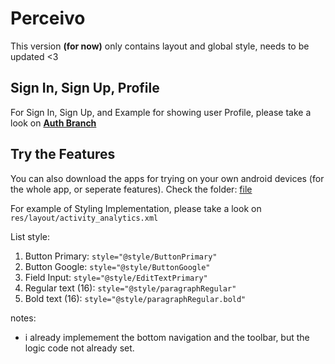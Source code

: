 # Perceivo
This version **(for now)** only contains layout and global style, needs to be updated <3

## Sign In, Sign Up, Profile
For Sign In, Sign Up, and Example for showing user Profile, please take a look on **[Auth Branch](https://github.com/C242-PS228/md_app/tree/auth)**

## Try the Features
You can also download the apps for trying on your own android devices (for the whole app, or seperate features).
Check the folder: [file](https://github.com/C242-PS228/md_app/tree/main/file)

For example of Styling Implementation, please take a look on `res/layout/activity_analytics.xml`

List style:
1. Button Primary: `style="@style/ButtonPrimary"`
2. Button Google: `style="@style/ButtonGoogle"`
3. Field Input: `style="@style/EditTextPrimary"`
4. Regular text (16): `style="@style/paragraphRegular"`
5. Bold text (16): `style="@style/paragraphRegular.bold"`

notes:
- i already implemement the bottom navigation and the toolbar, but the logic code not already set.